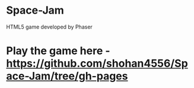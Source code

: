 # Space-Jam
HTML5 game developed by Phaser 

# Play the game here - https://github.com/shohan4556/Space-Jam/tree/gh-pages 
